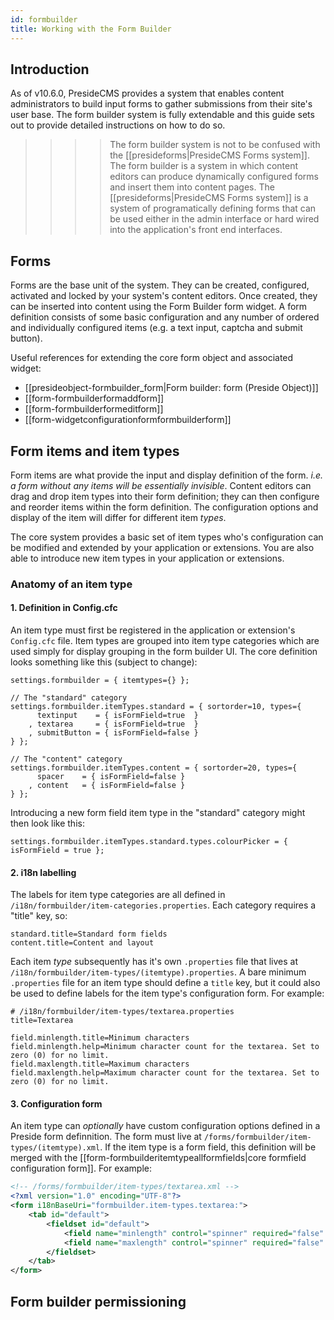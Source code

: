 ```yaml
---
id: formbuilder
title: Working with the Form Builder
---
```


## Introduction

As of v10.6.0, PresideCMS provides a system that enables content administrators to build input forms to gather submissions from their site's user base. The form builder system is fully extendable and this guide sets out to provide detailed instructions on how to do so.

>>>> The form builder system is not to be confused with the [[presideforms|PresideCMS Forms system]]. The form builder is a system in which content editors can produce dynamically configured forms and insert them into content pages. The [[presideforms|PresideCMS Forms system]] is a system of programatically defining forms that can be used either in the admin interface or hard wired into the application's front end interfaces.

## Forms

Forms are the base unit of the system. They can be created, configured, activated and locked by your system's content editors. Once created, they can be inserted into content using the Form Builder form widget. A form definition consists of some basic configuration and any number of ordered and individually configured items (e.g. a text input, captcha and submit button).

Useful references for extending the core form object and associated widget:

* [[presideobject-formbuilder_form|Form builder: form (Preside Object)]]
* [[form-formbuilderformaddform]]
* [[form-formbuilderformeditform]]
* [[form-widgetconfigurationformformbuilderform]]

## Form items and item types

Form items are what provide the input and display definition of the form. _i.e. a form without any items will be essentially invisible_. Content editors can drag and drop item types into their form definition; they can then configure and reorder items within the form definition. The configuration options and display of the item will differ for different item _types_.

The core system provides a basic set of item types who's configuration can be modified and extended by your application or extensions. You are also able to introduce new item types in your application or extensions.

### Anatomy of an item type

#### 1. Definition in Config.cfc

An item type must first be registered in the application or extension's `Config.cfc` file. Item types are grouped into item type categories which are used simply for display grouping in the form builder UI. The core definition looks something like this (subject to change):

```luceescript
settings.formbuilder = { itemtypes={} };

// The "standard" category
settings.formbuilder.itemTypes.standard = { sortorder=10, types={
      textinput    = { isFormField=true  }
    , textarea     = { isFormField=true  }
    , submitButton = { isFormField=false }
} };

// The "content" category
settings.formbuilder.itemTypes.content = { sortorder=20, types={
      spacer    = { isFormField=false }
    , content   = { isFormField=false }
} };

```

Introducing a new form field item type in the "standard" category might then look like this:

```luceescript
settings.formbuilder.itemTypes.standard.types.colourPicker = { isFormField = true };
```

#### 2. i18n labelling

The labels for item type categories are all defined in `/i18n/formbuilder/item-categories.properties`. Each category requires a "title" key, so:

```properties
standard.title=Standard form fields
content.title=Content and layout
```

Each item _type_ subsequently has it's own `.properties` file that lives at `/i18n/formbuilder/item-types/(itemtype).properties`. A bare minimum `.properties` file for an item type should define a `title` key, but it could also be used to define labels for the item type's configuration form. For example:

```properties
# /i18n/formbuilder/item-types/textarea.properties
title=Textarea

field.minlength.title=Minimum characters
field.minlength.help=Minimum character count for the textarea. Set to zero (0) for no limit.
field.maxlength.title=Maximum characters
field.maxlength.help=Maximum character count for the textarea. Set to zero (0) for no limit.
```

#### 3. Configuration form

An item type can _optionally_ have custom configuration options defined in a Preside form definnition. The form must live at `/forms/formbuilder/item-types/(itemtype).xml`. If the item type is a form field, this definition will be merged with the [[form-formbuilderitemtypeallformfields|core formfield configuration form]]. For example:

```xml
<!-- /forms/formbuilder/item-types/textarea.xml -->
<?xml version="1.0" encoding="UTF-8"?>
<form i18nBaseUri="formbuilder.item-types.textarea:">
	<tab id="default">
		<fieldset id="default">
			<field name="minlength" control="spinner" required="false" sortorder="33" defaultvalue="0" />
			<field name="maxlength" control="spinner" required="false" sortorder="36" defaultvalue="0" />
		</fieldset>
	</tab>
</form>
```


## Form builder permissioning

